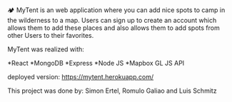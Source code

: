    :camping: MyTent is an web application where you can add nice spots to camp in the wilderness to a map. 
   Users can sign up to create an account which allows them to add these places and also allows them to add spots from other Users to their favorites.
   
   MyTent was realized with:
   
   *React
   *MongoDB
   *Express
   *Node JS
   *Mapbox GL JS API
  

deployed version: https://mytent.herokuapp.com/

This project was done by: Simon Ertel, Romulo Galiao and Luis Schmitz
